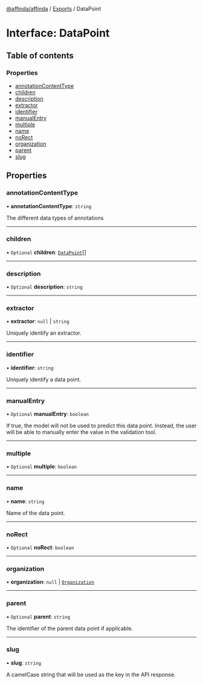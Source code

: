 [@affinda/affinda](../README.md) / [Exports](../modules.md) / DataPoint

# Interface: DataPoint

## Table of contents

### Properties

- [annotationContentType](DataPoint.md#annotationcontenttype)
- [children](DataPoint.md#children)
- [description](DataPoint.md#description)
- [extractor](DataPoint.md#extractor)
- [identifier](DataPoint.md#identifier)
- [manualEntry](DataPoint.md#manualentry)
- [multiple](DataPoint.md#multiple)
- [name](DataPoint.md#name)
- [noRect](DataPoint.md#norect)
- [organization](DataPoint.md#organization)
- [parent](DataPoint.md#parent)
- [slug](DataPoint.md#slug)

## Properties

### annotationContentType

• **annotationContentType**: `string`

The different data types of annotations

___

### children

• `Optional` **children**: [`DataPoint`](DataPoint.md)[]

___

### description

• `Optional` **description**: `string`

___

### extractor

• **extractor**: ``null`` \| `string`

Uniquely identify an extractor.

___

### identifier

• **identifier**: `string`

Uniquely identify a data point.

___

### manualEntry

• `Optional` **manualEntry**: `boolean`

If true, the model will not be used to predict this data point. Instead, the user will be able to manually enter the value in the validation tool.

___

### multiple

• `Optional` **multiple**: `boolean`

___

### name

• **name**: `string`

Name of the data point.

___

### noRect

• `Optional` **noRect**: `boolean`

___

### organization

• **organization**: ``null`` \| [`Organization`](Organization.md)

___

### parent

• `Optional` **parent**: `string`

The identifier of the parent data point if applicable.

___

### slug

• **slug**: `string`

A camelCase string that will be used as the key in the API response.
